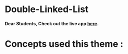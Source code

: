 # Double-Linked-List

#### Dear Students, Check out the live app [here](https://kdeepika-brs.github.io/Arrays/).

# Concepts used this theme :
###### 
